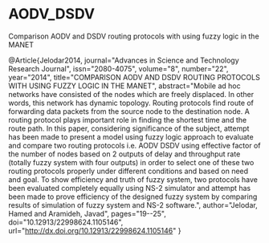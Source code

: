 # AODV_DSDV

Comparison AODV and DSDV routing protocols with using fuzzy logic in the MANET

@Article{Jelodar2014,
journal="Advances in Science and Technology Research Journal",
issn="2080-4075",
volume="8",
number="22",
year="2014",
title="COMPARISON AODV AND DSDV ROUTING PROTOCOLS WITH USING FUZZY LOGIC IN THE MANET",
abstract="Mobile ad hoc networks have consisted of the nodes which are freely displaced. In other words, this network has dynamic topology. Routing protocols find route of forwarding data packets from the source node to the destination node. A routing protocol plays important role in finding the shortest time and the route path. In this paper, considering significance of the subject, attempt has been made to present a model using fuzzy logic approach to evaluate and compare two routing protocols i.e. AODV DSDV using effective factor of the number of nodes based on 2 outputs of delay and throughput rate (totally fuzzy system with four outputs) in order to select one of these two routing protocols properly under different conditions and based on need and goal. To show efficiency and truth of fuzzy system, two protocols have been evaluated completely equally using NS-2 simulator and attempt has been made to prove efficiency of the designed fuzzy system by comparing results of simulation of fuzzy system and NS-2 software.",
author="Jelodar, Hamed
and Aramideh, Javad",
pages="19--25",
doi="10.12913/22998624.1105146",
url="http://dx.doi.org/10.12913/22998624.1105146"
}
